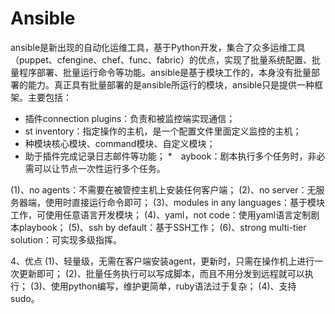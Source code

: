 # Ansible
ansible是新出现的自动化运维工具，基于Python开发，集合了众多运维工具（puppet、cfengine、chef、func、fabric）的优点，实现了批量系统配置、批量程序部署、批量运行命令等功能。ansible是基于模块工作的，本身没有批量部署的能力。真正具有批量部署的是ansible所运行的模块，ansible只是提供一种框架。主要包括：
* 插件connection plugins：负责和被监控端实现通信；
* st inventory：指定操作的主机，是一个配置文件里面定义监控的主机；
* 种模块核心模块、command模块、自定义模块；
* 助于插件完成记录日志邮件等功能；
*　aybook：剧本执行多个任务时，非必需可以让节点一次性运行多个任务。


(1)、no agents：不需要在被管控主机上安装任何客户端；
(2)、no server：无服务器端，使用时直接运行命令即可；
(3)、modules in any languages：基于模块工作，可使用任意语言开发模块；
(4)、yaml，not code：使用yaml语言定制剧本playbook；
(5)、ssh by default：基于SSH工作；
(6)、strong multi-tier solution：可实现多级指挥。

4、优点
(1)、轻量级，无需在客户端安装agent，更新时，只需在操作机上进行一次更新即可；
(2)、批量任务执行可以写成脚本，而且不用分发到远程就可以执行；
(3)、使用python编写，维护更简单，ruby语法过于复杂；
(4)、支持sudo。
